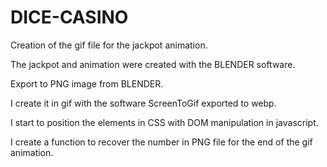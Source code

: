 # DICE-CASINO

Creation of the gif file for the jackpot animation.

The jackpot and animation were created with the BLENDER software.

Export to PNG image from BLENDER.

I create it in gif with the software ScreenToGif exported to webp.

I start to position the elements in CSS with DOM manipulation in javascript.

I create a function to recover the number in PNG file for the end of the gif animation.